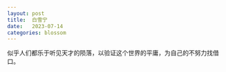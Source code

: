 ```yaml
---
layout: post
title:  白雪宁
date:   2023-07-14
categories: blossom
---
```


似乎人们都乐于听见天才的陨落，以验证这个世界的平庸，为自己的不努力找借口。